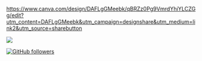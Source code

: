 https://www.canva.com/design/DAFLgGMeebk/qBRZz0Pg9VmrdYhiYLCZGg/edit?utm_content=DAFLgGMeebk&utm_campaign=designshare&utm_medium=link2&utm_source=sharebutton

<img src="https://discord.c99.nl/widget/theme-4/853773713592549436.png" />

[![GitHub followers](https://img.shields.io/github/followers/Fari-ON.svg?style=social&label=Follow&maxAge=2592000)](https://github.com/Fari-ON?tab=followers)

